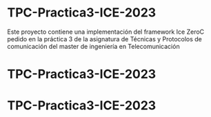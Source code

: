 # TPC-Practica3-ICE-2023
Este proyecto contiene una implementación del framework Ice ZeroC pedido en la práctica 3 de la asignatura
de Técnicas y Protocolos de comunicación del master de ingeniería en Telecomunicación

# TPC-Practica3-ICE-2023
# TPC-Practica3-ICE-2023

